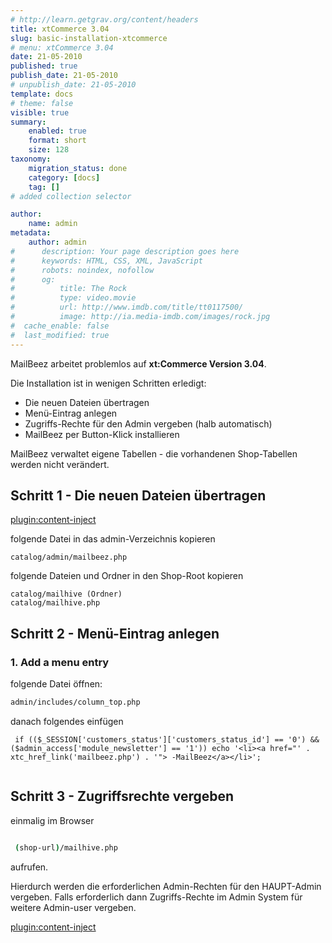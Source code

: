 ```yaml
---
# http://learn.getgrav.org/content/headers
title: xtCommerce 3.04
slug: basic-installation-xtcommerce
# menu: xtCommerce 3.04
date: 21-05-2010
published: true
publish_date: 21-05-2010
# unpublish_date: 21-05-2010
template: docs
# theme: false
visible: true
summary:
    enabled: true
    format: short
    size: 128
taxonomy:
    migration_status: done
    category: [docs]
    tag: []
# added collection selector

author:
    name: admin
metadata:
    author: admin
#      description: Your page description goes here
#      keywords: HTML, CSS, XML, JavaScript
#      robots: noindex, nofollow
#      og:
#          title: The Rock
#          type: video.movie
#          url: http://www.imdb.com/title/tt0117500/
#          image: http://ia.media-imdb.com/images/rock.jpg
#  cache_enable: false
#  last_modified: true
---
```


MailBeez arbeitet problemlos auf **xt:Commerce Version 3.04**.

Die Installation ist in wenigen Schritten erledigt:

- Die neuen Dateien übertragen
- Menü-Eintrag anlegen
- Zugriffs-Rechte für den Admin vergeben (halb automatisch)
- MailBeez per Button-Klick installieren

MailBeez verwaltet eigene Tabellen - die vorhandenen Shop-Tabellen werden nicht verändert.


## Schritt 1 - Die neuen Dateien übertragen

[plugin:content-inject](/content_blocks/download_installer)


folgende Datei in das admin-Verzeichnis kopieren

```
catalog/admin/mailbeez.php

```

folgende Dateien und Ordner in den Shop-Root kopieren

```
catalog/mailhive (Ordner)  
catalog/mailhive.php

```

## Schritt 2 - Menü-Eintrag anlegen

### 1. Add a menu entry

folgende Datei öffnen:

```bash
admin/includes/column_top.php

```
danach folgendes einfügen


```
 if (($_SESSION['customers_status']['customers_status_id'] == '0') && ($admin_access['module_newsletter'] == '1')) echo '<li><a href="' . xtc_href_link('mailbeez.php') . '"> -MailBeez</a></li>';
 
```


## Schritt 3 - Zugriffsrechte vergeben

einmalig im Browser

```bash

 (shop-url)/mailhive.php

```

aufrufen.

Hierdurch werden die erforderlichen Admin-Rechten für den HAUPT-Admin vergeben.
Falls erforderlich dann Zugriffs-Rechte im Admin System für weitere Admin-user vergeben.

[plugin:content-inject](/content_blocks/run_installer)